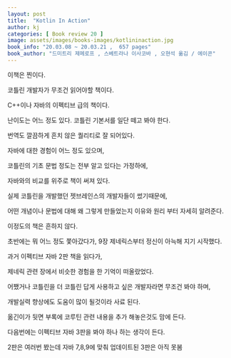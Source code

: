 ```yaml
---
layout: post
title:  "Kotlin In Action"
author: kj
categories: [ Book review 20 ]
image: assets/images/books-images/kotlininaction.jpg
book_info: "20.03.08 ~ 20.03.21 ,  657 pages"
book_author: "드미트리 제메로프 , 스베트라나 이사코바 , 오현석 옮김 / 에이콘"
---
```

이책은 찐이다.

코틀린 개발자가 무조건 읽어야할 책이다.

C++이나 자바의 이펙티브 급의 책이다.

난이도는 어느 정도 있다. 코틀린 기본서를 일단 떼고 봐야 한다.

번역도 깔끔하게 흔치 않은 퀄리티로 잘 되어있다.

자바에 대한 경험이 어느 정도 있으며,

코틀린의 기초 문법 정도는 전부 알고 있다는 가정하에,

자바와의 비교를 위주로 책이 써져 있다.

실제 코틀린을 개발했던 젯브레인스의 개발자들이 썼기때문에,

어떤 개념이나 문법에 대해 왜 그렇게 만들었는지 이유와 원리 부터 자세히 알려준다.

이정도의 책은 흔하지 않다.

초반에는 뭐 어느 정도 쫓아갔다가, 9장 제네릭스부터 정신이 아늑해 지기 시작했다.

과거 이펙티브 자바 2판 책을 읽다가,

제네릭 관련 장에서 비슷한 경험을 한 기억이 떠올랐었다.

어쨌거나 코틀린을 더 코틀린 답게 사용하고 싶은 개발자라면 무조건 봐야 하며,

개발실력 향상에도 도움이 많이 될것이라 사료 된다.

옮긴이가 뒷면 부록에 코루틴 관련 내용을 추가 해놓은것도 맘에 든다.

다음번에는 이펙티브 자바 3판을 봐야 하나 하는 생각이 든다.

2판은 여러번 봤는데 자바 7,8,9에 맞춰 업데이트된 3판은 아직 못봄

